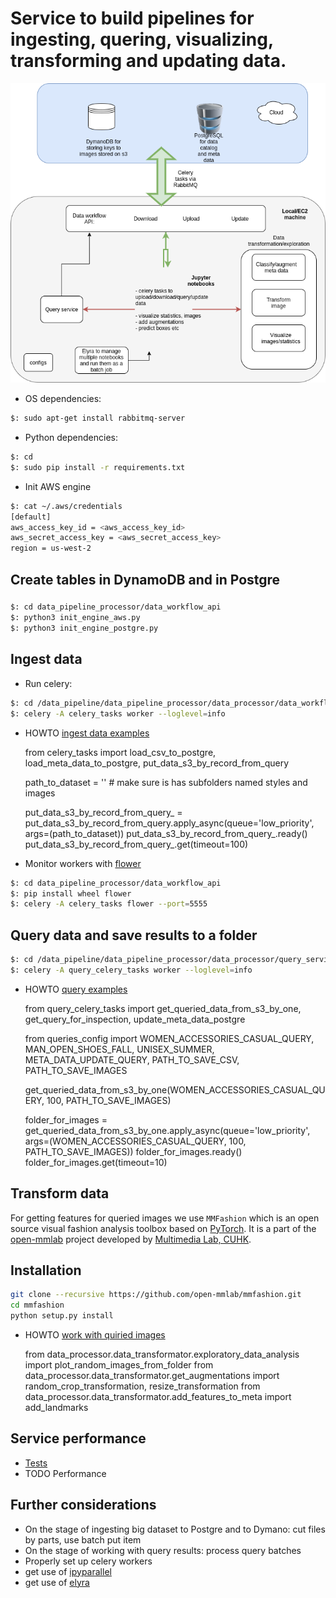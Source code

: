 # Service to build pipelines for ingesting, quering, visualizing, transforming and updating data.

![Service Design](data_pipeline.png)

* OS dependencies:
```bash
$: sudo apt-get install rabbitmq-server
```

* Python dependencies:
```bash
$: cd 
$: sudo pip install -r requirements.txt
```

* Init AWS engine
```bash
$: cat ~/.aws/credentials
[default]
aws_access_key_id = <aws_access_key_id>
aws_secret_access_key = <aws_secret_access_key>
region = us-west-2
```
## Create tables in DynamoDB and in Postgre
### 
```bash
$: cd data_pipeline_processor/data_workflow_api
$: python3 init_engine_aws.py
$: python3 init_engine_postgre.py
```
## Ingest data

* Run celery:
```bash
$: cd /data_pipeline/data_pipeline_processor/data_processor/data_workflow_api
$: celery -A celery_tasks worker --loglevel=info
```
    
* HOWTO [ingest data examples](https://github.com/olesiastetsiuk/data_pipeline_processor/blob/master/data_processor/data_workflow_api/data_ingest.ipynb)


    
    
    from celery_tasks import load_csv_to_postgre, load_meta_data_to_postgre, put_data_s3_by_record_from_query
    
    path_to_dataset = '' # make sure is has subfolders named styles and images

    put_data_s3_by_record_from_query_ = put_data_s3_by_record_from_query.apply_async(queue='low_priority', args=(path_to_dataset))
    put_data_s3_by_record_from_query_.ready()
    put_data_s3_by_record_from_query_.get(timeout=100)



* Monitor workers with [flower](https://flower.readthedocs.io/en/latest/)

```bash
$: cd data_pipeline_processor/data_workflow_api
$: pip install wheel flower
$: celery -A celery_tasks flower --port=5555
```

## Query data and save results to a folder

```bash
$: cd /data_pipeline/data_pipeline_processor/data_processor/query_service
$: celery -A query_celery_tasks worker --loglevel=info
```
* HOWTO [query examples](https://github.com/olesiastetsiuk/data_pipeline_processor/blob/master/data_processor/query_service/query.ipynb)


    
    
    from query_celery_tasks import get_queried_data_from_s3_by_one, get_query_for_inspection, update_meta_data_postgre
    
    from queries_config import WOMEN_ACCESSORIES_CASUAL_QUERY, MAN_OPEN_SHOES_FALL, UNISEX_SUMMER, META_DATA_UPDATE_QUERY, PATH_TO_SAVE_CSV, PATH_TO_SAVE_IMAGES
    
    get_queried_data_from_s3_by_one(WOMEN_ACCESSORIES_CASUAL_QUERY, 100, PATH_TO_SAVE_IMAGES)

    folder_for_images = get_queried_data_from_s3_by_one.apply_async(queue='low_priority', args=(WOMEN_ACCESSORIES_CASUAL_QUERY, 100, PATH_TO_SAVE_IMAGES))
    folder_for_images.ready()
    folder_for_images.get(timeout=10)

## Transform data
For getting features for queried images we use `MMFashion` which is an open source visual fashion analysis toolbox based on [PyTorch](https://pytorch.org/). It is a part of the [open-mmlab](https://github.com/open-mmlab) project developed by [Multimedia Lab, CUHK](http://mmlab.ie.cuhk.edu.hk/).

## Installation

```sh
git clone --recursive https://github.com/open-mmlab/mmfashion.git
cd mmfashion
python setup.py install
```

* HOWTO [work with quiried images](https://github.com/olesiastetsiuk/data_pipeline_processor/blob/master/data_processor/query_service/query.ipynb)

   
    
    
    from data_processor.data_transformator.exploratory_data_analysis import plot_random_images_from_folder
    from data_processor.data_transformator.get_augmentations import random_crop_transformation, resize_transformation
    from data_processor.data_transformator.add_features_to_meta import add_landmarks

## Service performance
* [Tests](https://github.com/olesiastetsiuk/data_pipeline_processor/tree/master/data_processor/tests) 
* TODO Performance 

## Further considerations

* On the stage of ingesting big dataset to Postgre and to Dymano: cut files by parts, use batch put item
* On the stage of working with query results: process query batches
* Properly set up celery workers
* get use of [ipyparallel](https://ipyparallel.readthedocs.io/)
* get use of [elyra](https://elyra.readthedocs.io/)
